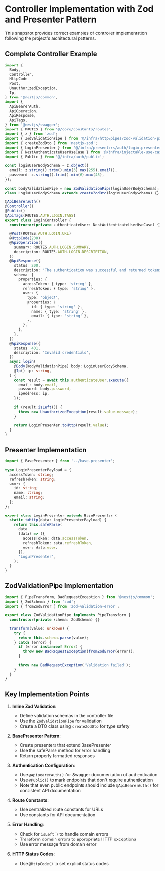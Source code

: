 # Controller Implementation with Zod and Presenter Pattern

This snapshot provides correct examples of controller implementation following the project's architectural patterns.

## Complete Controller Example

```typescript
import {
  Body,
  Controller,
  HttpCode,
  Post,
  UnauthorizedException,
  Ip,
} from '@nestjs/common';
import {
  ApiBearerAuth,
  ApiOperation,
  ApiResponse,
  ApiTags,
} from '@nestjs/swagger';
import { ROUTES } from '@/core/constants/routes';
import { z } from 'zod';
import { ZodValidationPipe } from '@/infra/http/pipes/zod-validation-pipe';
import { createZodDto } from 'nestjs-zod';
import { LoginPresenter } from '@/infra/presenters/auth/login.presenter';
import { NestAuthenticateUserUseCase } from '@/infra/injectable-use-cases/auth/nest-authenticate-user-use-case';
import { Public } from '@/infra/auth/public';

const loginUserBodySchema = z.object({
  email: z.string().trim().min(3).max(255).email(),
  password: z.string().trim().min(6).max(45),
});

const bodyValidationPipe = new ZodValidationPipe(loginUserBodySchema);
class LoginUserBodySchema extends createZodDto(loginUserBodySchema) {}

@ApiBearerAuth()
@Controller()
@Public()
@ApiTags(ROUTES.AUTH.LOGIN.TAGS)
export class LoginController {
  constructor(private authenticateUser: NestAuthenticateUserUseCase) {}

  @Post(ROUTES.AUTH.LOGIN.URL)
  @HttpCode(200)
  @ApiOperation({
    summary: ROUTES.AUTH.LOGIN.SUMMARY,
    description: ROUTES.AUTH.LOGIN.DESCRIPTION,
  })
  @ApiResponse({
    status: 200,
    description: 'The authentication was successful and returned tokens',
    schema: {
      properties: {
        accessToken: { type: 'string' },
        refreshToken: { type: 'string' },
        user: {
          type: 'object',
          properties: {
            id: { type: 'string' },
            name: { type: 'string' },
            email: { type: 'string' },
          },
        },
      },
    },
  })
  @ApiResponse({
    status: 401,
    description: 'Invalid credentials',
  })
  async login(
    @Body(bodyValidationPipe) body: LoginUserBodySchema,
    @Ip() ip: string,
  ) {
    const result = await this.authenticateUser.execute({
      email: body.email,
      password: body.password,
      ipAddress: ip,
    });

    if (result.isLeft()) {
      throw new UnauthorizedException(result.value.message);
    }

    return LoginPresenter.toHttp(result.value);
  }
}
```

## Presenter Implementation

```typescript
import { BasePresenter } from '../base-presenter';

type LoginPresenterPayload = {
  accessToken: string;
  refreshToken: string;
  user: {
    id: string;
    name: string;
    email: string;
  };
};

export class LoginPresenter extends BasePresenter {
  static toHttp(data: LoginPresenterPayload) {
    return this.safeParse(
      data,
      (data) => ({
        accessToken: data.accessToken,
        refreshToken: data.refreshToken,
        user: data.user,
      }),
      'LoginPresenter',
    );
  }
}
```

## ZodValidationPipe Implementation

```typescript
import { PipeTransform, BadRequestException } from '@nestjs/common';
import { ZodSchema } from 'zod';
import { fromZodError } from 'zod-validation-error';

export class ZodValidationPipe implements PipeTransform {
  constructor(private schema: ZodSchema) {}

  transform(value: unknown) {
    try {
      return this.schema.parse(value);
    } catch (error) {
      if (error instanceof Error) {
        throw new BadRequestException(fromZodError(error));
      }
      
      throw new BadRequestException('Validation failed');
    }
  }
}
```

## Key Implementation Points

1. **Inline Zod Validation**:
   - Define validation schemas in the controller file
   - Use the `ZodValidationPipe` for validation
   - Create a DTO class using `createZodDto` for type safety

2. **BasePresenter Pattern**:
   - Create presenters that extend BasePresenter
   - Use the safeParse method for error handling
   - Return properly formatted responses

3. **Authentication Configuration**:
   - Use `@ApiBearerAuth()` for Swagger documentation of authentication
   - Use `@Public()` to mark endpoints that don't require authentication
   - Note that even public endpoints should include `@ApiBearerAuth()` for consistent API documentation

4. **Route Constants**:
   - Use centralized route constants for URLs
   - Use constants for API documentation

5. **Error Handling**:
   - Check for `isLeft()` to handle domain errors
   - Transform domain errors to appropriate HTTP exceptions
   - Use error message from domain error

6. **HTTP Status Codes**:
   - Use `@HttpCode()` to set explicit status codes 